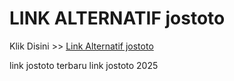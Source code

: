 # LINK ALTERNATIF jostoto

Klik Disini >> <a href="https://linksto.pages.dev/">Link Alternatif jostoto </a>

link jostoto terbaru
link jostoto 2025